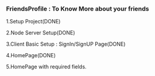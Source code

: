 ### FriendsProfile : To Know More about your friends

1.Setup Project(DONE)

2.Node Server Setup(DONE)

3.Client Basic Setup : SignIn/SignUP Page(DONE)

4.HomePage(DONE)

5.HomePage with required fields.




